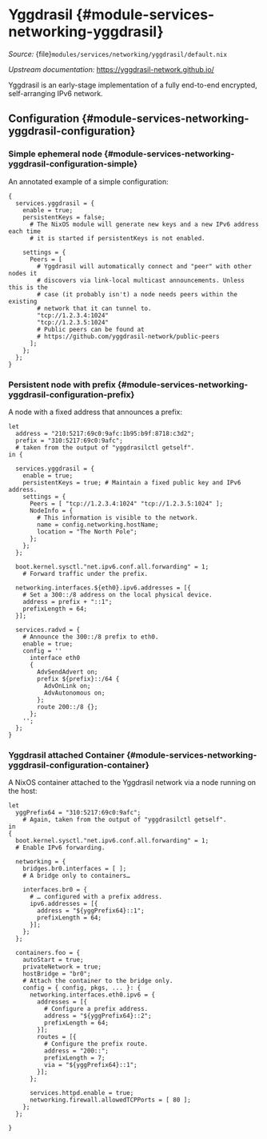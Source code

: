 # Yggdrasil {#module-services-networking-yggdrasil}

*Source:* {file}`modules/services/networking/yggdrasil/default.nix`

*Upstream documentation:* <https://yggdrasil-network.github.io/>

Yggdrasil is an early-stage implementation of a fully end-to-end encrypted,
self-arranging IPv6 network.

## Configuration {#module-services-networking-yggdrasil-configuration}

### Simple ephemeral node {#module-services-networking-yggdrasil-configuration-simple}

An annotated example of a simple configuration:
```
{
  services.yggdrasil = {
    enable = true;
    persistentKeys = false;
      # The NixOS module will generate new keys and a new IPv6 address each time
      # it is started if persistentKeys is not enabled.

    settings = {
      Peers = [
        # Yggdrasil will automatically connect and "peer" with other nodes it
        # discovers via link-local multicast announcements. Unless this is the
        # case (it probably isn't) a node needs peers within the existing
        # network that it can tunnel to.
        "tcp://1.2.3.4:1024"
        "tcp://1.2.3.5:1024"
        # Public peers can be found at
        # https://github.com/yggdrasil-network/public-peers
      ];
    };
  };
}
```

### Persistent node with prefix {#module-services-networking-yggdrasil-configuration-prefix}

A node with a fixed address that announces a prefix:
```
let
  address = "210:5217:69c0:9afc:1b95:b9f:8718:c3d2";
  prefix = "310:5217:69c0:9afc";
  # taken from the output of "yggdrasilctl getself".
in {

  services.yggdrasil = {
    enable = true;
    persistentKeys = true; # Maintain a fixed public key and IPv6 address.
    settings = {
      Peers = [ "tcp://1.2.3.4:1024" "tcp://1.2.3.5:1024" ];
      NodeInfo = {
        # This information is visible to the network.
        name = config.networking.hostName;
        location = "The North Pole";
      };
    };
  };

  boot.kernel.sysctl."net.ipv6.conf.all.forwarding" = 1;
    # Forward traffic under the prefix.

  networking.interfaces.${eth0}.ipv6.addresses = [{
    # Set a 300::/8 address on the local physical device.
    address = prefix + "::1";
    prefixLength = 64;
  }];

  services.radvd = {
    # Announce the 300::/8 prefix to eth0.
    enable = true;
    config = ''
      interface eth0
      {
        AdvSendAdvert on;
        prefix ${prefix}::/64 {
          AdvOnLink on;
          AdvAutonomous on;
        };
        route 200::/8 {};
      };
    '';
  };
}
```

### Yggdrasil attached Container {#module-services-networking-yggdrasil-configuration-container}

A NixOS container attached to the Yggdrasil network via a node running on the
host:
```
let
  yggPrefix64 = "310:5217:69c0:9afc";
    # Again, taken from the output of "yggdrasilctl getself".
in
{
  boot.kernel.sysctl."net.ipv6.conf.all.forwarding" = 1;
  # Enable IPv6 forwarding.

  networking = {
    bridges.br0.interfaces = [ ];
    # A bridge only to containers…

    interfaces.br0 = {
      # … configured with a prefix address.
      ipv6.addresses = [{
        address = "${yggPrefix64}::1";
        prefixLength = 64;
      }];
    };
  };

  containers.foo = {
    autoStart = true;
    privateNetwork = true;
    hostBridge = "br0";
    # Attach the container to the bridge only.
    config = { config, pkgs, ... }: {
      networking.interfaces.eth0.ipv6 = {
        addresses = [{
          # Configure a prefix address.
          address = "${yggPrefix64}::2";
          prefixLength = 64;
        }];
        routes = [{
          # Configure the prefix route.
          address = "200::";
          prefixLength = 7;
          via = "${yggPrefix64}::1";
        }];
      };

      services.httpd.enable = true;
      networking.firewall.allowedTCPPorts = [ 80 ];
    };
  };

}
```
